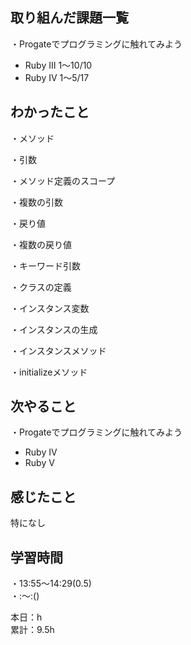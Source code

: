 ## 取り組んだ課題一覧
・Progateでプログラミングに触れてみよう
- Ruby III 1〜10/10
- Ruby IV 1〜5/17

## わかったこと　　
・メソッド

・引数

・メソッド定義のスコープ

・複数の引数

・戻り値

・複数の戻り値

・キーワード引数

・クラスの定義

・インスタンス変数

・インスタンスの生成

・インスタンスメソッド

・initializeメソッド

## 次やること　　
・Progateでプログラミングに触れてみよう 
- Ruby IV
- Ruby V

## 感じたこと
特になし

## 学習時間
・13:55〜14:29(0.5)  
・:〜:()  

本日：h  
累計：9.5h


